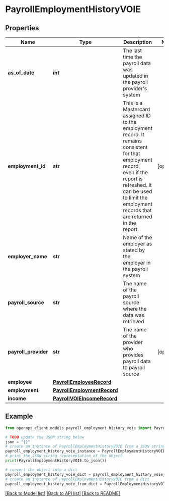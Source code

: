# PayrollEmploymentHistoryVOIE


## Properties

Name | Type | Description | Notes
------------ | ------------- | ------------- | -------------
**as_of_date** | **int** | The last time the payroll data was updated in the payroll provider&#39;s system | 
**employment_id** | **str** | This is a Mastercard assigned ID to the employment record. It remains consistent for that employment record, even if the report is refreshed. It can be used to limit the employment records that are returned in the report. | [optional] 
**employer_name** | **str** | Name of the employer as stated by the employer in the payroll system | 
**payroll_source** | **str** | The name of the payroll source where the data was retrieved | 
**payroll_provider** | **str** | The name of the provider who provides payroll data to payroll source | [optional] 
**employee** | [**PayrollEmployeeRecord**](PayrollEmployeeRecord.md) |  | 
**employment** | [**PayrollEmploymentRecord**](PayrollEmploymentRecord.md) |  | 
**income** | [**PayrollVOIEIncomeRecord**](PayrollVOIEIncomeRecord.md) |  | 

## Example

```python
from openapi_client.models.payroll_employment_history_voie import PayrollEmploymentHistoryVOIE

# TODO update the JSON string below
json = "{}"
# create an instance of PayrollEmploymentHistoryVOIE from a JSON string
payroll_employment_history_voie_instance = PayrollEmploymentHistoryVOIE.from_json(json)
# print the JSON string representation of the object
print(PayrollEmploymentHistoryVOIE.to_json())

# convert the object into a dict
payroll_employment_history_voie_dict = payroll_employment_history_voie_instance.to_dict()
# create an instance of PayrollEmploymentHistoryVOIE from a dict
payroll_employment_history_voie_from_dict = PayrollEmploymentHistoryVOIE.from_dict(payroll_employment_history_voie_dict)
```
[[Back to Model list]](../README.md#documentation-for-models) [[Back to API list]](../README.md#documentation-for-api-endpoints) [[Back to README]](../README.md)


